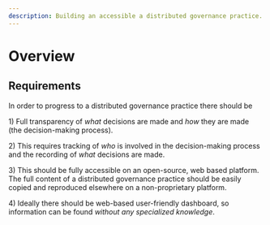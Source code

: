 ```yaml
---
description: Building an accessible a distributed governance practice.
---
```


# Overview

## Requirements

In order to progress to a distributed governance practice there should be

1\) Full transparency of _what_ decisions are made and _how_ they are made \(the decision-making process\).

2\) This requires tracking of _who_ is involved in the decision-making process and the recording of _what_ decisions are made.

3\) This should be fully accessible on an open-source, web based platform. The full content of a distributed governance practice should be easily copied and reproduced elsewhere on a non-proprietary platform.

4\) Ideally there should be web-based user-friendly dashboard, so information can be found _without any specialized knowledge_.












